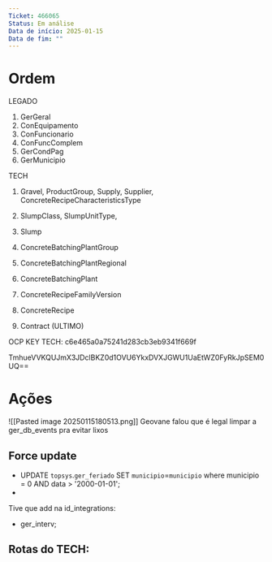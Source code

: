 ```yaml
---
Ticket: 466065
Status: Em análise
Data de início: 2025-01-15
Data de fim: ""
---
```


# Ordem
LEGADO
1. GerGeral
2. ConEquipamento
3. ConFuncionario
4. ConFuncComplem
5. GerCondPag
6. GerMunicipio

TECH
1. Gravel, ProductGroup, Supply, Supplier, ConcreteRecipeCharacteristicsType
2. SlumpClass, SlumpUnitType,
3. Slump
4. ConcreteBatchingPlantGroup
5. ConcreteBatchingPlantRegional
6. ConcreteBatchingPlant
7. ConcreteRecipeFamilyVersion
8. ConcreteRecipe


9. Contract (ULTIMO)

OCP KEY TECH: c6e465a0a75241d283cb3eb9341f669f

TmhueVVKQUJmX3JDclBKZ0d1OVU6YkxDVXJGWU1UaEtWZ0FyRkJpSEM0UQ==

# Ações

![[Pasted image 20250115180513.png]]
Geovane falou que é legal limpar a ger_db_events pra evitar lixos

## Force update
- UPDATE `topsys`.`ger_feriado` SET `municipio`=`municipio` where municipio = 0 AND data > '2000-01-01';
- 

Tive que add na id_integrations:
- ger_interv;

Rotas do TECH:
- 